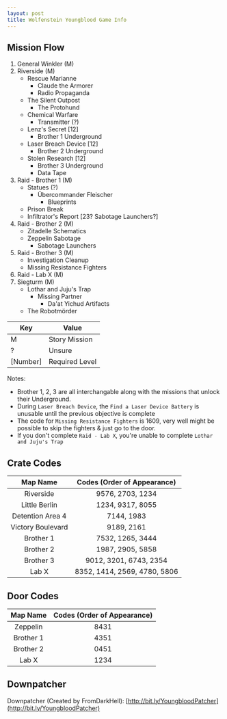 ```yaml
---
layout: post
title: Wolfenstein Youngblood Game Info
---
```

  
## Mission Flow

1. General Winkler (M)
2. Riverside (M)
   - Rescue Marianne
      * Claude the Armorer  
      * Radio Propaganda
   - The Silent Outpost  
      * The Protohund
   - Chemical Warfare
      * Transmitter (?)
   - Lenz's Secret [12]
      * Brother 1 Underground
   - Laser Breach Device [12]
      * Brother 2 Underground 
   - Stolen Research [12]
      * Brother 3 Underground
      * Data Tape
3. Raid - Brother 1 (M)
   - Statues (?)
      * Übercommander Fleischer
         - Blueprints
   - Prison Break
   - Infiltrator's Report [23? Sabotage Launchers?]
4. Raid - Brother 2 (M)
   - Zitadelle Schematics
   - Zeppelin Sabotage
      * Sabotage Launchers
5. Raid - Brother 3 (M)
   - Investigation Cleanup
   - Missing Resistance Fighters
6. Raid - Lab X (M)
7. Siegturm (M)
   - Lothar and Juju's Trap
      * Missing Partner
         - Da'at Yichud Artifacts
   - The Robotmörder

| Key      | Value          |
|----------|----------------|
| M        | Story Mission  |
| ?        | Unsure         |
| [Number] | Required Level |

Notes:
*  Brother 1, 2, 3 are all interchangable along with the missions that unlock their Underground.
*  During `Laser Breach Device`, the `Find a Laser Device Battery` is unusable until the previous objective is complete
*  The code for `Missing Resistance Fighters` is 1609, very well might be possible to skip the fighters & just go to the door.
*  If you don't complete `Raid - Lab X`, you're unable to complete `Lothar and Juju's Trap`

## Crate Codes

| Map Name          | Codes (Order of Appearance)   |
|:-----------------:|:-----------------------------:|
| Riverside         | 9576, 2703, 1234              |
| Little Berlin     | 1234, 9317, 8055              |
| Detention Area 4  | 7144, 1983                    |
| Victory Boulevard | 9189, 2161                    |
| Brother 1         | 7532, 1265, 3444              |
| Brother 2         | 1987, 2905, 5858              |
| Brother 3         | 9012, 3201, 6743, 2354        |
| Lab X             | 8352, 1414, 2569, 4780, 5806  |

## Door Codes
| Map Name          | Codes (Order of Appearance)   |
|:-----------------:|:-----------------------------:|
| Zeppelin          | 8431                          |
| Brother 1         | 4351                          |
| Brother 2         | 0451                          |
| Lab X             | 1234                          |

## Downpatcher

Downpatcher (Created by FromDarkHell): [http://bit.ly/YoungbloodPatcher](http://bit.ly/YoungbloodPatcher)  